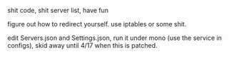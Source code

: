 shit code, shit server list, have fun

figure out how to redirect yourself. use iptables or some shit.

edit Servers.json and Settings.json, run it under mono (use the service in configs), skid away until 4/17 when this is patched.